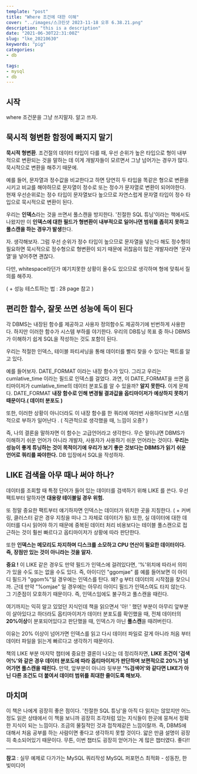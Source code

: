 ```yaml
---
template: "post"
title: "Where 조건에 대한 이해"
cover: "../images/스크린샷 2023-11-18 오후 6.38.21.png"
description: "this is a description"
date: "2021-06-30T22:31:00Z"
slug: "lke_20210630"
keywords: "pig"
categories:
- db

tags:
- mysql
- db
---
```


## 시작

where 조건문을 그냥 쓰지말자. 알고 쓰자.

## 묵시적 형변환 함정에 빠지지 말기

<strong>묵시적 형변환</strong>. 조건절의 데이터 타입이 다를 때, 우선 순위가 높은 타입으로 형이 내부적으로 변환되는 것을 말하는 데 이게 개발자들이 모르면서 그냥 넘어가는 경우가 많다. 묵시적으로 변환을 해주기 때문에.

예를 들어, 문자열과 정수값을 비교한다고 하면 당연히 두 타입을 똑같은 형으로 변환을 시키고 비교를 해야하므로 문자열이 정수로 또는 정수가 문자열로 변환이 되어야한다. 현재 우선순위로는 정수 타입이 문자열보다 높으므로 자연스럽게 문자열 타입이 정수 타입으로 묵시적으로 변환이 된다.

우리는 <strong>인덱스</strong>라는 것을 쓰면서 풀스캔을 방지한다. '친절한 SQL 튜닝'이라는 책에서도 나왔지만 이 <strong>인덱스에 대한 필드가 형변환이 내부적으로 일어나면 범위를 좁히지 못하고 풀스캔을 하는 경우가 발생</strong>한다.

자. 생각해보자. 그럼 우선 순위가 정수 타입이 높으므로 문자열을 넣는다 해도 정수형이 필요하면 묵시적으로 정수형으로 형변환이 되기 때문에 귀찮음이 많은 개발자라면 '문자열'을 넣어주면 괜찮다.

다만, whitespace라던가 예기치못한 상황이 올수도 있으므로 생각하며 형에 맞춰서 질의를 해주자.

( + 성능 테스트하는 법 : 28 page 참고 )

## 편리한 함수, 잘못 쓰면 성능에 독이 된다

각 DBMS는 내장된 함수를 제공하고 사용자 정의함수도 제공하기에 빈번하게 사용한다. 하지만 이러한 함수가 시스템 부하를 야기한다. 우리의 DB튜닝 목표 중 하나 DBMS가 이해하기 쉽게 SQL을 작성하는 것도 포함이 된다.

우리는 적절한 인덱스, 테이블 파티셔닝을 통해 데이터를 빨리 찾을 수 있다는 팩트를 알고 있다.

예를 들어보자. DATE_FORMAT 이라는 내장 함수가 있다. 그리고 우리는 cumlative_time 이라는 필드로 인덱스를 걸었다. 과연, 이 DATE_FORMAT을 쓰면 옵티마이저가 cumlative_time의 데이터 분포도를 알 수 있을까? <strong>알지 못한다.</strong> 이게 문제다. DATE_FORMAT <strong>내장 함수로 인해 변경될 결과값을 옵티마이저가 예상하지 못하기 때문이다.( 데이터 분포도 )</strong>

또한, 이러한 상황이 아니더라도 이 내장 함수를 한 쿼리에 여러번 사용하다보면 시스템적으로 부하가 일어난다 . ( 직관적으로 생각했을 때, 느낌이 오죵? )

즉, 나의 결론을 말하자면 이 함수는 고급언어라고 생각한다. 무슨 말이냐면 DBMS가 이해하기 쉬운 언어가 아니라 개발자, 사용자가 사용하기 쉬운 언어라는 것이다. <strong>우리는 성능이 좋게 튜닝하는 것이 목적이기에 우리가 보기 좋은 것보다는 DBMS가 읽기 쉬운 언어로 쿼리를 짜야한다.</strong> DB 입장에서 SQL을 작성하자.


## LIKE 검색을 아무 때나 써야 하나?

데이터를 조회할 때 특정 단어가 들어 있는 데이터를 검색하기 위해 LIKE 를 쓴다. 우선 팩트부터 말하자면 <strong>대용량 테이블일 경우 위험.</strong>

또 정말 중요한 팩트부터 얘기하자면 인덱스는 데이터가 위치한 곳을 지칭한다. ( + 커버링, 클러스터 같은 경우 지칭을 떠나 그 자체로 데이터가 됨)  또한, 실 데이터에 대한 데이터를 다시 읽어야 하기 때문에 중복된 데이터 처리 비용보다는 테이블 풀스캔으로 접근하는 것이 훨씬 빠르다고 옵티마이저가 상황에 따라 판단한다.

또한 <strong>인덱스는 메모리도 차지하며 디스크를 소모하고 CPU 연산이 필요한 데이터이다. 즉, 장점만 있는 것이 아니라는 것을 알자.</strong>

<strong>중요 !</strong>
이 LIKE 같은 경우도 만약 필드가 인덱스에 걸려있다면, '%'위치에 따라서 의미가 있을 수도 또는 없을 수도 있다. 즉, 아이디인 "ggomjae" 를 예를 들어보면 이 아이디 필드가 "ggom%"일 경우에는 인덱스를 탄다. 왜? g 부터 데이터의 시작점을 찾으니까. 근데 만약 "%omjae" 일 경우에는 아무리 아이디 필드가 인덱스여도 타지 않는다. 그 기준점이 모호하기 때문이다. 즉, 인덱스임에도 불구하고 풀스캔을 때린다.

여기까지는 익히 알고 있었던 지식인데 책을 읽으면서 '아! ' 했던 부분이 아무리 앞부분이 살아있다고 하더라도 옵티마이저가 데이터 분포도를 확인했을 때, 전체 데이터의 <strong>20%이상</strong>이 분포되어있다고 판단했을 때, 인덱스가 아닌 <strong>풀스캔</strong>을 때려버린다.

이유는 20% 이상이 넘어가면 인덱스를 읽고 다시 데이터 파일로 갈게 아니라 처음 부터 데이터 파일을 읽는게 빠르다고 생각하기 때문이다.

책의 LIKE 부분 마지막 챕터에 중요한 결론이 나오는 데 정리하자면, <strong>LIKE 조건이 '검색어%'와 같은 경우 데이터 분포도에 따라 옵티마이저가 판단하며 보편적으로 20%가 넘어가면 풀스캔을 때린다.</strong> 만약, 앞부분이 아니라 뒷부분 <strong>'%검색어'와 같다면 LIKE가 아닌 다른 조건도 더 붙여서 데이터 범위를 최대한 줄이도록 해보자.</strong>


## 마치며

이 책은 나에게 굉장히 좋은 점이다. '친절한 SQL 튜닝'을 아직 다 읽지는 않았지만 어느 정도 읽은 상태에서 이 책을 보니까 굉장히 조각처럼 있는 지식들이 한곳에 뭉쳐서 정확한 지식이 되는 느낌이다. 조금의 물질적인 것과 접착제같은 느낌이랄까. 즉, DBMS에 대해서 처음 공부를 하는 사람이면 좋다고 생각하지 못할 것이다. 얇은 만큼 설명이 굉장히 축소되어있기 때문이다. 무튼, 이번 챕터도 굉장히 얻어가는 게 많은 챕터였다. 좋다!!


---
<strong>참고</strong> : 실무 예제로 다가가는 MySQL 쿼리작성 MySQL 퍼포먼스 최적화 - 성동찬, 한빛미디어 

